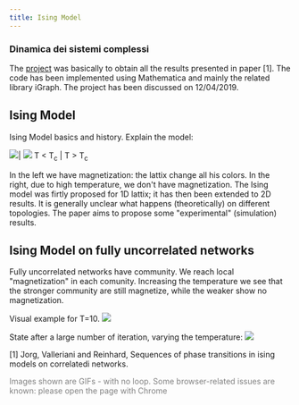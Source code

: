 ```yaml
---
title: Ising Model
---
```



### Dinamica dei sistemi complessi


The [project](https://alberto1artoni.github.io/assets/pdf/Ising/ArtoniAlbertoRConIsing.pdf) was basically to obtain all the results presented in paper [1].
The code has been implemented using Mathematica and mainly the related library iGraph. The project has been discussed on 12/04/2019.

## Ising Model
Ising Model basics and history.
Explain the model:


![](https://alberto1artoni.github.io/assets/pdf/Ising/IsingMag.gif)| ![](https://alberto1artoni.github.io/assets/pdf/Ising/IsingNoMag.gif)
 T &lt; T<sub>c</sub> | T &gt; T<sub>c</sub>

In the left we have magnetization: the lattix change all his colors. In the right, due to high temperature, we don't have magnetization.
The Ising model was firtly proposed for 1D lattix; it has then been extended to 2D results. It is generally unclear what happens (theoretically) on different topologies. The paper aims to propose some "experimental" (simulation) results.

## Ising Model on fully uncorrelated networks

Fully uncorrelated networks have community. We reach local "magnetization" in each comunity. Increasing the temperature we see that the stronger community are still magnetize, while the weaker show no magnetization.

Visual example for T=10.
![](https://alberto1artoni.github.io/assets/pdf/Ising/IsingUncT10.gif)

State after a large number of iteration, varying the temperature:
![](https://alberto1artoni.github.io/assets/pdf/Ising/NonZeroTemp.png)

[1]  ̈Jorg, Valleriani and Reinhard, Sequences of phase transitions in ising models on correlatedi networks.
<p> <span style="color:grey"> Images shown are GIFs - with no loop.
 Some browser-related issues are known: please open the page with Chrome </span></p>

